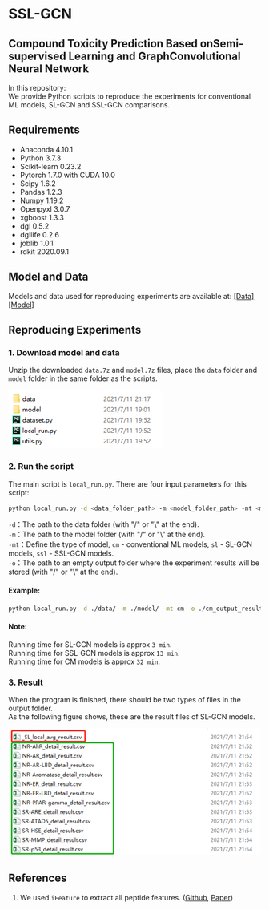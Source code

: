 # SSL-GCN
## Compound Toxicity Prediction Based onSemi-supervised Learning and GraphConvolutional Neural Network

In this repository:         
We provide Python scripts to reproduce the experiments for conventional ML models, SL-GCN and SSL-GCN comparisons.

## Requirements 
* Anaconda 4.10.1
* Python 3.7.3
* Scikit-learn 0.23.2
* Pytorch 1.7.0 with CUDA 10.0
* Scipy 1.6.2
* Pandas 1.2.3 
* Numpy 1.19.2
* Openpyxl 3.0.7
* xgboost 1.3.3
* dgl 0.5.2
* dgllife 0.2.6
* joblib 1.0.1
* rdkit 2020.09.1

## Model and Data
Models and data used for reproducing experiments are available at: [[Data]](https://drive.google.com/file/d/1KSlG8LAdoINJwgbd0rN0L_5XYRK23znx/view?usp=sharing) [[Model]](https://drive.google.com/file/d/1xKz_zkinwA3BiqqAXOjHAYtVilWp-Zlz/view?usp=sharing)

## Reproducing Experiments
### 1. Download model and data
Unzip the downloaded ```data.7z``` and ```model.7z``` files, place the ```data``` folder and ```model``` folder in the same folder as the scripts.    

![image](https://github.com/chen709847237/SSL-GCN/raw/main/img/data_sample.png)     

### 2.  Run the script  
The main script is ```local_run.py```. There are four input parameters for this script:      
```bash
python local_run.py -d <data_folder_path> -m <model_folder_path> -mt <model_type> -o <output_folder_path>
```
```-d```：The path to the data folder (with "/" or "\\" at the end).         
```-m```：The path to the model folder (with "/" or "\\" at the end).           
```-mt```：Define the type of model, ```cm``` - conventional ML models, ```sl``` - SL-GCN models, ```ssl``` - SSL-GCN models.                  
```-o```：The path to an empty output folder where the experiment results will be stored (with "/" or "\\" at the end).     
#### Example:
```bash
python local_run.py -d ./data/ -m ./model/ -mt cm -o ./cm_output_result/
```
#### Note:
Running time for SL-GCN models is approx ```3 min```.      
Running time for SSL-GCN models is approx ```13 min```.      
Running time for CM models is approx ```32 min```.      

### 3. Result  
When the program is finished, there should be two types of files in the output folder.           
As the following figure shows, these are the result files of SL-GCN models.              

![image](https://github.com/chen709847237/SSL-GCN/raw/main/img/result_sample.png)     


## References
1. We used ```iFeature``` to extract all peptide features. ([Github](https://github.com/Superzchen/iFeature/), [Paper](https://academic.oup.com/bioinformatics/article-abstract/34/14/2499/4924718))
